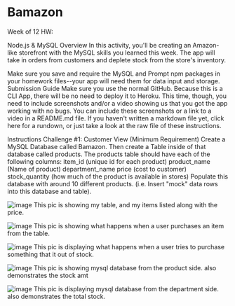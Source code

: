 # Bamazon
Week of 12 HW: 

Node.js &amp; MySQL  Overview  In this activity, you'll be creating an Amazon-like storefront with the MySQL skills you learned this week. The app will take in orders from customers and deplete stock from the store's inventory.  

Make sure you save and require the MySQL and Prompt npm packages in your homework files--your app will need them for data input and storage. Submission Guide  Make sure you use the normal GitHub. Because this is a CLI App, there will be no need to deploy it to Heroku. This time, though, you need to include screenshots and/or a video showing us that you got the app working with no bugs. You can include these screenshots or a link to a video in a README.md file. 
If you haven't written a markdown file yet, click here for a rundown, or just take a look at the raw file of these instructions. 


Instructions  Challenge #1: Customer View (Minimum Requirement)  Create a MySQL Database called Bamazon. Then create a Table inside of that database called products. The products table should have each of the following columns: item_id (unique id for each product) product_name (Name of product) department_name price (cost to customer) stock_quantity (how much of the product is available in stores) Populate this database with around 10 different products. (i.e. Insert "mock" data rows into this database and table). 


![image](https://cloud.githubusercontent.com/assets/24800244/25960469/04d402d4-3645-11e7-8742-d616416a0a9e.png)
This pic is showing my table, and my items listed along with the price.

![image](https://cloud.githubusercontent.com/assets/24800244/25960660/9177c7a2-3645-11e7-99aa-f8b0e73c6d14.png)
This pic is showing what happens when  a user purchases an item from the table.

![image](https://cloud.githubusercontent.com/assets/24800244/25960733/d75c8a8c-3645-11e7-8c4b-972574bb5f12.png)
This pic is displaying what happens when a user tries to purchase something that it out of stock.

![image](https://cloud.githubusercontent.com/assets/24800244/25960827/2d221aea-3646-11e7-99b5-0a9360f7ea09.png)
This pic is showing mysql database from the product side. also demonstrates the stock amt

![image](https://cloud.githubusercontent.com/assets/24800244/25960895/5cde27ec-3646-11e7-8ed7-8fc865feefcb.png)
This pic is displaying mysql database from the department side. also demonstrates the total stock.

